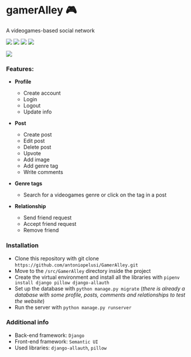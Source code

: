 # gamerAlley :video_game:
A videogames-based social network


![](https://img.shields.io/badge/HTML-red) ![](https://img.shields.io/badge/Python-blue) ![](https://img.shields.io/badge/Javascript-yellow) ![](https://img.shields.io/badge/CSS-purple)

![](https://img.shields.io/badge/Open_Source-GPL--3.0-darkgreen)


### Features:
- **Profile**
    - Create account
    - Login
    - Logout
    - Update info
    

- **Post**
    - Create post
    - Edit post
    - Delete post
    - Upvote
    - Add image
    - Add genre tag
    - Write comments
    

- **Genre tags**
    - Search for a videogames genre or click on the tag in a post
    

- **Relationship**
    - Send friend request
    - Accept friend request
    - Remove friend
    
### Installation
- Clone this repository with git clone `https://github.com/antoniopelusi/GamerAlley.git`
- Move to the `/src/GamerAlley` directory inside the project
- Create the virtual environment and install all the libraries with `pipenv install django pillow django-allauth`
- Set up the database with `python manage.py migrate` (_there is already a database with some profile, posts, comments and relationships to test the website_)
- Run the server with `python manage.py runserver`

### Additional info
- Back-end framework: `Django`
- Front-end framework: `Semantic UI`
- Used libraries: `django-allauth`, `pillow`

